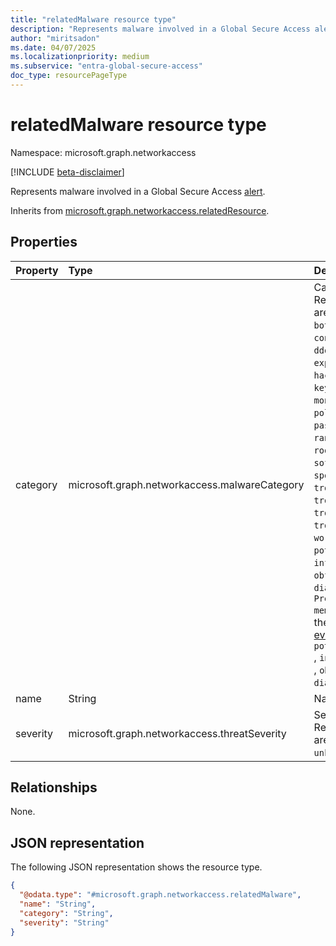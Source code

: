 ```yaml
---
title: "relatedMalware resource type"
description: "Represents malware involved in a Global Secure Access alert."
author: "miritsadon"
ms.date: 04/07/2025
ms.localizationpriority: medium
ms.subservice: "entra-global-secure-access"
doc_type: resourcePageType
---
```


# relatedMalware resource type

Namespace: microsoft.graph.networkaccess

[!INCLUDE [beta-disclaimer](../../includes/beta-disclaimer.md)]

Represents malware involved in a Global Secure Access [alert](../resources/networkaccess-alert.md).

Inherits from [microsoft.graph.networkaccess.relatedResource](../resources/networkaccess-relatedresource.md).

## Properties
|Property|Type|Description|
|:---|:---|:---|
|category|microsoft.graph.networkaccess.malwareCategory|Category of the malware. Required. The possible values are: `adware`, `backdoor`, `behavior`, `bot`, `browserModifier`, `constructor`, `cryptojacking`, `ddos`, `dropper`, `dropperMalware`, `exploit`, `filelessMalware`, `hackTool`, `hybridMalware`, `joke`, `keylogger`, `misleading`, `monitoringTool`, `polymorphicMalware`, `passwordStealer`, `program`, `ransomware`, `remoteAccess`, `rogue`, `rootkit`, `settingsModifier`, `softwareBundler`, `spammer`, `spoofer`, `spyware`, `tool`, `trojan`, `trojanClicker`, `trojanDownloader`, `trojanNotifier`, `trojanProxy`, `trojanSpy`, `virus`, `wiperMalware`, `worm`, `unknownFutureValue`, `potentiallyUnwantedApplication`, `infostealer`, `unknown`, `phishing`, `obfuscatedMalware`, `coinMiner`, `dialer`, `grayware`. Use the `Prefer: include-unknown-enum-members` request header to get the following values from this [evolvable enum](/graph/best-practices-concept#handling-future-members-in-evolvable-enumerations): `potentiallyUnwantedApplication` , `infostealer` , `unknown` , `phishing` , `obfuscatedMalware` , `coinMiner` , `dialer` , `grayware`.|
|name|String|Name of the malware. Required.|
|severity|microsoft.graph.networkaccess.threatSeverity|Severity of the malware. Required. The possible values are: `low`, `medium`, `high`, `critical`, `unknownFutureValue`.|

## Relationships
None.

## JSON representation
The following JSON representation shows the resource type.
<!-- {
  "blockType": "resource",
  "@odata.type": "microsoft.graph.networkaccess.relatedMalware"
}
-->
``` json
{
  "@odata.type": "#microsoft.graph.networkaccess.relatedMalware",
  "name": "String",
  "category": "String",
  "severity": "String"
}
```
